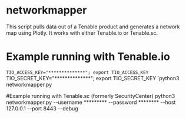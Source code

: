 # networkmapper

This script pulls data out of a Tenable product and generates a network map using Plotly. It works with either Tenable.io or Tenable.sc.


# Example running with Tenable.io
`TIO_ACCESS_KEY="**************"; export TIO_ACCESS_KEY
`TIO_SECRET_KEY="**************"; export TIO_SECRET_KEY
`python3 networkmapper.py

#Example running with Tenable.sc (formerly SecurityCenter)
python3 networkmapper.py --username ********* --password ******** --host 127.0.0.1 --port 8443 --debug